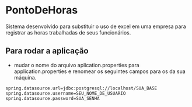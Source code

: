 # PontoDeHoras

Sistema desenvolvido para substituir o uso de excel em uma empresa para registrar as horas trabalhadas de seus funcionários.

## Para rodar a aplicação 
- mudar o nome do arquivo aplication.properties para application.properties e renomear os seguintes campos para os da sua máquina.

```
spring.datasource.url=jdbc:postgresql://localhost/SUA_BASE
spring.datasource.username=SEU_NOME_DE_USUARIO
spring.datasource.password=SUA_SENHA

```


